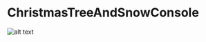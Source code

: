 # ChristmasTreeAndSnowConsole

![alt text](https://github.com/Karantir73/ChristmasTreeAndSnowConsole/blob/master/screenshot.jpg)
